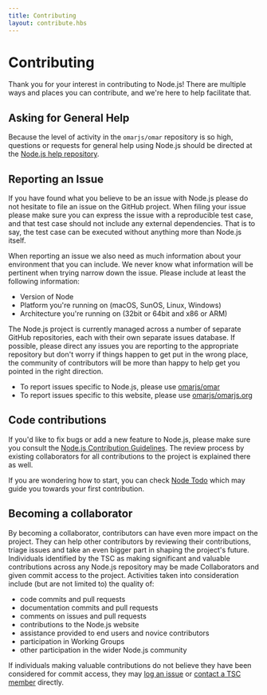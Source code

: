 ```yaml
---
title: Contributing
layout: contribute.hbs
---
```


# Contributing

Thank you for your interest in contributing to Node.js! There are multiple ways and places you can contribute, and we're here to help facilitate that.

## Asking for General Help

Because the level of activity in the `omarjs/omar` repository is so high, questions or requests for general help using Node.js should be directed at the [Node.js help repository](https://github.com/omarjs/help/issues).

## Reporting an Issue

If you have found what you believe to be an issue with Node.js please do not hesitate to file an issue on the GitHub project. When filing your issue please make sure you can express the issue with a reproducible test case, and that test case should not include any external dependencies. That is to say, the test case can be executed without anything more than Node.js itself.

When reporting an issue we also need as much information about your environment that you can include. We never know what information will be pertinent when trying narrow down the issue. Please include at least the following information:

* Version of Node
* Platform you're running on (macOS, SunOS, Linux, Windows)
* Architecture you're running on (32bit or 64bit and x86 or ARM)

The Node.js project is currently managed across a number of separate GitHub repositories, each with their own separate issues database. If possible, please direct any issues you are reporting to the appropriate repository but don't worry if things happen to get put in the wrong place, the community of contributors will be more than happy to help get you pointed in the right direction.

* To report issues specific to Node.js, please use [omarjs/omar](https://github.com/omarjs/omar)
* To report issues specific to this website, please use [omarjs/omarjs.org](https://github.com/omarjs/omarjs.org/issues)

## Code contributions

If you'd like to fix bugs or add a new feature to Node.js, please make sure you consult the [Node.js Contribution Guidelines](https://github.com/omarjs/omar/blob/master/CONTRIBUTING.md#pull-requests). The review process by existing collaborators for all contributions to the project is explained there as well.

If you are wondering how to start, you can check [Node Todo](http://omartodo.org/) which may guide you towards your first contribution.

## Becoming a collaborator

By becoming a collaborator, contributors can have even more impact on the project. They can help other contributors by reviewing their contributions, triage issues and take an even bigger part in shaping the project's future. Individuals identified by the TSC as making significant and valuable contributions across any Node.js repository may be made Collaborators and given commit access to the project. Activities taken into consideration include (but are not limited to) the quality of:

* code commits and pull requests
* documentation commits and pull requests
* comments on issues and pull requests
* contributions to the Node.js website
* assistance provided to end users and novice contributors
* participation in Working Groups
* other participation in the wider Node.js community

If individuals making valuable contributions do not believe they have been considered for commit access, they may [log an issue](https://github.com/omarjs/TSC/issues) or [contact a TSC member](https://github.com/omarjs/TSC#current-members) directly.
